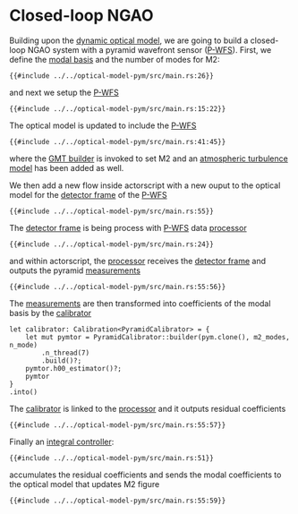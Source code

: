 # Closed-loop NGAO

Building upon the [dynamic optical model](getting_started/dyn_optical_model.md), we are going to build a closed-loop NGAO system with a pyramid wavefront sensor ([P-WFS]).
First, we define the [modal basis](https://s3.us-west-2.amazonaws.com/gmto.modeling/ASM_DDKLs_S7OC04184_675kls.ceo) and the number of modes for M2:
```rust,no_run,noplayground
{{#include ../../optical-model-pym/src/main.rs:26}}
```
and next we setup the [P-WFS]
```rust,no_run,noplayground
{{#include ../../optical-model-pym/src/main.rs:15:22}}
```
The optical model is updated to include the [P-WFS]
```rust,no_run,noplayground
{{#include ../../optical-model-pym/src/main.rs:41:45}}
```
where the [GMT builder](https://docs.rs/crseo/latest/crseo/struct.GmtBuilder.html) is invoked to set M2 and an [atmospheric turbulence model](https://docs.rs/crseo/latest/crseo/atmosphere/struct.AtmosphereBuilder.html#impl-Default-for-AtmosphereBuilder) has been added as well.

We then add a new flow inside actorscript with a new ouput to the optical model for the [detector frame] of the [P-WFS] 
```rust,no_run,noplayground
{{#include ../../optical-model-pym/src/main.rs:55}}
```
The [detector frame] is being process with [P-WFS] data [processor]
```rust,no_run,noplayground
{{#include ../../optical-model-pym/src/main.rs:24}}
```
and within actorscript, the [processor] receives the [detector frame] and outputs the pyramid [measurements]
```rust,no_run,noplayground
{{#include ../../optical-model-pym/src/main.rs:55:56}}
```
The [measurements] are then transformed into coefficients of the modal basis by the [calibrator]
```rust,no_run,noplayground
let calibrator: Calibration<PyramidCalibrator> = {
    let mut pymtor = PyramidCalibrator::builder(pym.clone(), m2_modes, n_mode)
        .n_thread(7)
        .build()?;
    pymtor.h00_estimator()?;
    pymtor
}
.into()
```
The [calibrator] is linked to the [processor] and it outputs residual coefficients
```rust,no_run,noplayground
{{#include ../../optical-model-pym/src/main.rs:55:57}}
```
Finally an [integral controller]:
```rust,no_run,noplayground
{{#include ../../optical-model-pym/src/main.rs:51}}
```
accumulates the residual coefficients and sends the modal coefficients to the optical model that updates M2 figure
```rust,no_run,noplayground
{{#include ../../optical-model-pym/src/main.rs:55:59}}
```

[P-WFS]: https://docs.rs/crseo/latest/crseo/wavefrontsensor/struct.Pyramid.html
[processor]: https://docs.rs/gmt_dos-clients_crseo/latest/gmt_dos_clients_crseo/struct.Processor.html
[detector frame]: https://docs.rs/gmt_dos-clients_crseo/latest/gmt_dos_clients_crseo/struct.DetectorFrame.html
[measurements]: https://docs.rs/gmt_dos-clients_crseo/latest/gmt_dos_clients_crseo/enum.PyramidMeasurements.html
[calibrator]: https://docs.rs/gmt_dos-clients_crseo/latest/gmt_dos_clients_crseo/struct.Calibration.html
[integral controller]: https://docs.rs/gmt_dos-clients/latest/gmt_dos_clients/integrator/struct.Integrator.html